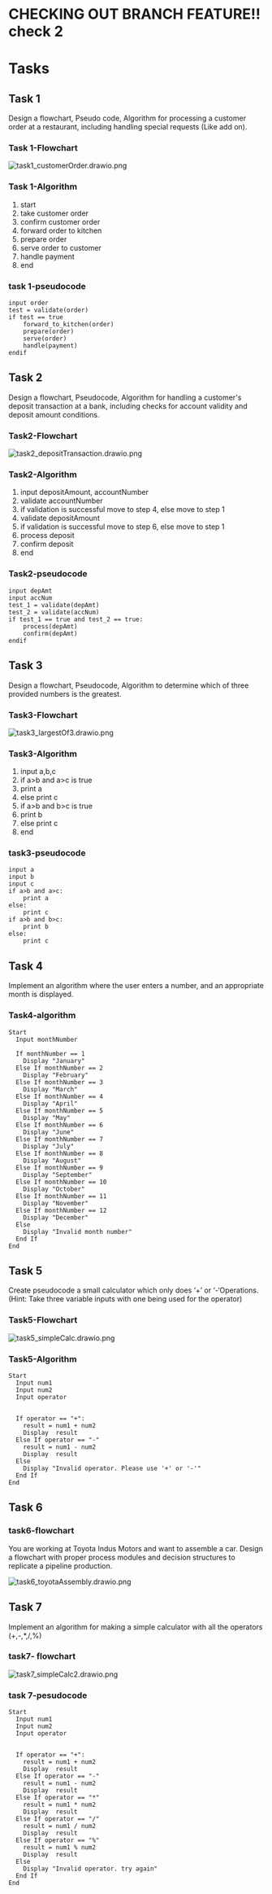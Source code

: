 
# CHECKING OUT BRANCH FEATURE!! check 2
# Tasks

## Task 1

 Design a flowchart, Pseudo code, Algorithm for processing a customer order at a restaurant,
including handling special requests (Like add on).

### Task 1-Flowchart

![task1_customerOrder.drawio.png](task1_customerOrder.drawio.png)

### Task 1-Algorithm

1. start
2. take customer order
3. confirm customer order
4. forward order to kitchen
5. prepare order
6. serve order to customer
7. handle payment
8. end

### task 1-pseudocode

```pseudocode
input order
test = validate(order)
if test == true
    forward_to_kitchen(order)
    prepare(order)
    serve(order)
    handle(payment)
endif
```

## Task 2

 Design a flowchart, Pseudocode, Algorithm for handling a customer's deposit transaction at a
bank, including checks for account validity and deposit amount conditions.

### Task2-Flowchart

![task2_depositTransaction.drawio.png](task2_depositTransaction.drawio.png)

### Task2-Algorithm

1. input depositAmount, accountNumber
2. validate accountNumber
3. if validation is successful  move to step 4, else move to step 1
4. validate depositAmount
5. if validation is successful  move to step 6, else move to step 1
6. process deposit
7. confirm deposit
8. end

### Task2-pseudocode

```pseudocode
input depAmt
input accNum
test_1 = validate(depAmt)
test_2 = validate(accNum)
if test_1 == true and test_2 == true:
    process(depAmt)
    confirm(depAmt)
endif
```

## Task 3

Design a flowchart, Pseudocode, Algorithm to determine which of three provided numbers is the
greatest.

### Task3-Flowchart

![task3_largestOf3.drawio.png](task3_largestOf3.drawio.png)

### Task3-Algorithm

1. input a,b,c
2. if a>b and a>c is true
3. print a
4. else print c
5. if a>b and b>c is true
6. print b
7. else print c
8. end

### task3-pseudocode

```pseudocode
input a
input b
input c
if a>b and a>c:
    print a
else:
    print c
if a>b and b>c:
    print b
else:
    print c
```

## Task 4

Implement an algorithm where the user enters a number, and an appropriate month is
displayed.

### Task4-algorithm

```pseudocode
Start
  Input monthNumber
  
  If monthNumber == 1
    Display "January"
  Else If monthNumber == 2
    Display "February"
  Else If monthNumber == 3
    Display "March"
  Else If monthNumber == 4
    Display "April"
  Else If monthNumber == 5
    Display "May"
  Else If monthNumber == 6
    Display "June"
  Else If monthNumber == 7
    Display "July"
  Else If monthNumber == 8
    Display "August"
  Else If monthNumber == 9
    Display "September"
  Else If monthNumber == 10
    Display "October"
  Else If monthNumber == 11
    Display "November"
  Else If monthNumber == 12
    Display "December"
  Else
    Display "Invalid month number"
  End If
End

```

## Task 5

Create pseudocode a small calculator which only does ‘+’ or ‘-‘Operations. (Hint: Take three
variable inputs with one being used for the operator)

### Task5-Flowchart

![task5_simpleCalc.drawio.png](task5_simpleCalc.drawio.png)

### Task5-Algorithm

```pseudocode
Start
  Input num1
  Input num2
  Input operator
  
  
  If operator == "+":
    result = num1 + num2
    Display  result
  Else If operator == "-"
    result = num1 - num2
    Display  result
  Else
    Display "Invalid operator. Please use '+' or '-'"
  End If
End

```

## Task 6

### task6-flowchart

 You are working at Toyota Indus Motors and want to assemble a car.
Design a flowchart with proper process modules and decision structures to replicate a pipeline production.

![task6_toyotaAssembly.drawio.png](task6_toyotaAssembly.drawio.png)

## Task 7

Implement an algorithm for making a simple calculator with all the operators (+,-,*,/,%)

### task7- flowchart

![task7_simpleCalc2.drawio.png](task7_simpleCalc2.drawio.png)

### task 7-pesudocode

```pseudocode
Start
  Input num1
  Input num2
  Input operator
  
  
  If operator == "+":
    result = num1 + num2
    Display  result
  Else If operator == "-"
    result = num1 - num2
    Display  result
  Else If operator == "*"
    result = num1 * num2
    Display  result
  Else If operator == "/"
    result = num1 / num2
    Display  result
  Else If operator == "%"
    result = num1 % num2
    Display  result
  Else
    Display "Invalid operator. try again"
  End If
End

```

